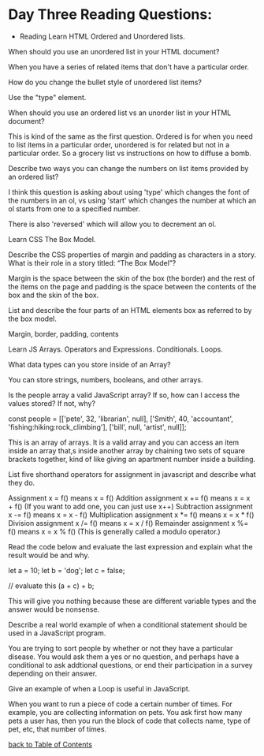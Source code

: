 # Day Three Reading Questions:

- Reading Learn HTML
Ordered and Unordered lists.

When should you use an unordered list in your HTML document?

When you have a series of related items that don't have a particular order.

How do you change the bullet style of unordered list items?

Use the "type" element.

When should you use an ordered list vs an unorder list in your HTML document?

This is kind of the same as the first question. Ordered is for when you need to list items in a particular order, unordered is for related but not in a particular order. So a grocery list vs instructions on how to diffuse a bomb.

Describe two ways you can change the numbers on list items provided by an ordered list?

I think this question is asking about using 'type' which changes the font of the numbers in an ol, vs using 'start' which changes the number at which an ol starts from one to a specified number.

There is also 'reversed' which will allow you to decrement an ol.

Learn CSS
The Box Model.

Describe the CSS properties of margin and padding as characters in a story. What is their role in a story titled: “The Box Model”?

Margin is the space between the skin of the box (the border) and the rest of the items on the page and padding is the space between the contents of the box and the skin of the box.

List and describe the four parts of an HTML elements box as referred to by the box model.

Margin, border, padding, contents

Learn JS
Arrays. Operators and Expressions. Conditionals. Loops.

What data types can you store inside of an Array?

You can store strings, numbers, booleans, and other arrays.

Is the people array a valid JavaScript array? If so, how can I access the values stored? If not, why?


 const people = [['pete', 32, 'librarian', null], ['Smith', 40, 'accountant', 'fishing:hiking:rock_climbing'], ['bill', null, 'artist', null]];

This is an array of arrays. It is a valid array and you can access an item inside an array that,s inside another array by chaining two sets of square brackets together, kind of like giving an apartment number inside a building.

List five shorthand operators for assignment in javascript and describe what they do.

Assignment x = f() means	x = f()
Addition assignment	x += f() means x = x + f() (If you want to add one, you can just use x++)
Subtraction assignment	x -= f() means	x = x - f()
Multiplication assignment	x *= f() means	x = x * f()
Division assignment	x /= f() means	x = x / f()
Remainder assignment	x %= f()	means x = x % f() (This is generally called a modulo operator.)

Read the code below and evaluate the last expression and explain what the result would be and why.

 let a = 10;
 let b = 'dog';
 let c = false;

 // evaluate this
 (a + c) + b;

 This will give you nothing because these are different variable types and the answer would be nonsense.


Describe a real world example of when a conditional statement should be used in a JavaScript program.

You are trying to sort people by whether or not they have a particular disease. You would ask them a yes or no question, and perhaps have a conditional to ask addtional questions, or end their participation in a survey depending on their answer.

Give an example of when a Loop is useful in JavaScript.

When you want to run a piece of code a certain number of times. For example, you are collecting information on pets. You ask first how many pets a user has, then you run the block of code that collects name, type of pet, etc, that number of times.

[back to Table of Contents](./README.md)